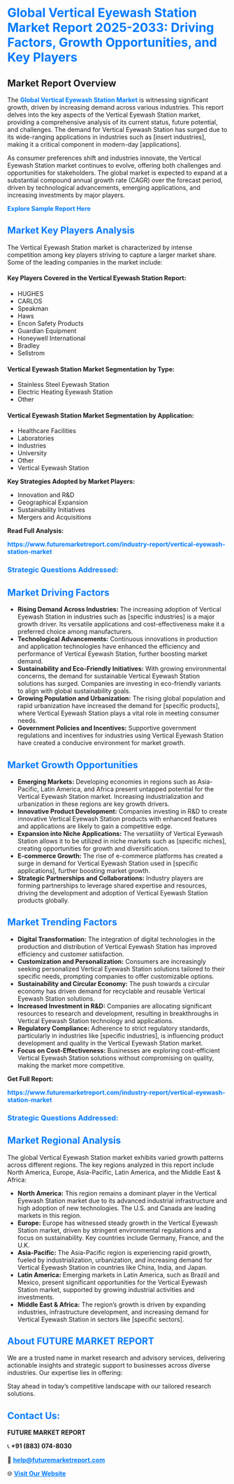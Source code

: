 <h1 style="color: #007BFF;">Global Vertical Eyewash Station Market Report 2025-2033: Driving Factors, Growth Opportunities, and Key Players</h1>

<section id="overview">
<h2>Market Report Overview</h2>
<p>The <a href="https://www.futuremarketreport.com/industry-report/vertical-eyewash-station-market" style="color: #007BFF; text-decoration: none;"><strong>Global Vertical Eyewash Station Market</strong></a> is witnessing significant growth, driven by increasing demand across various industries. This report delves into the key aspects of the Vertical Eyewash Station market, providing a comprehensive analysis of its current status, future potential, and challenges. The demand for Vertical Eyewash Station has surged due to its wide-ranging applications in industries such as [insert industries], making it a critical component in modern-day [applications].</p>
<p>As consumer preferences shift and industries innovate, the Vertical Eyewash Station market continues to evolve, offering both challenges and opportunities for stakeholders. The global market is expected to expand at a substantial compound annual growth rate (CAGR) over the forecast period, driven by technological advancements, emerging applications, and increasing investments by major players.</p>
</section>

<section id="overview">
<p><a href="https://www.futuremarketreport.com/request-sample/reportId=122361" style="color: #007BFF; text-decoration: none;"><strong>Explore Sample Report Here</strong></a></p>
</section>

<section id="key-players">
<h2 style="color: #007BFF;">Market Key Players Analysis</h2>
<p>The Vertical Eyewash Station market is characterized by intense competition among key players striving to capture a larger market share. Some of the leading companies in the market include:</p>
<h4>Key Players Covered in the Vertical Eyewash Station Report:</h4>
<ul><li>HUGHES</li><li>CARLOS</li><li>Speakman</li><li>Haws</li><li>Encon Safety Products</li><li>Guardian Equipment</li><li>Honeywell International</li><li>Bradley</li><li>Sellstrom</li></ul>
<h4>Vertical Eyewash Station Market Segmentation by Type:</h4>
<ul><li>Stainless Steel Eyewash Station</li><li>Electric Heating Eyewash Station</li><li>Other</li></ul>

<h4>Vertical Eyewash Station Market Segmentation by Application:</h4>
<ul><li>Healthcare Facilities</li><li>Laboratories</li><li>Industries</li><li>University</li><li>Other</li><li>Vertical Eyewash Station</li></ul>
<p><strong>Key Strategies Adopted by Market Players:</strong></p>
<ul>
<li>Innovation and R&D</li>
<li>Geographical Expansion</li>
<li>Sustainability Initiatives</li>
<li>Mergers and Acquisitions</li>
</ul>
</section>

<section>
<p><strong>Read Full Analysis: </strong></p><a href="https://www.futuremarketreport.com/industry-report/vertical-eyewash-station-market" style="color: #007BFF; text-decoration: none;"><strong>https://www.futuremarketreport.com/industry-report/vertical-eyewash-station-market</strong></a>
<h3 style="color: #007BFF;">Strategic Questions Addressed:</h3>
</section>

<section id="driving-factors">
<h2 style="color: #007BFF;">Market Driving Factors</h2>
<ul>
<li><strong>Rising Demand Across Industries:</strong> The increasing adoption of Vertical Eyewash Station in industries such as [specific industries] is a major growth driver. Its versatile applications and cost-effectiveness make it a preferred choice among manufacturers.</li>
<li><strong>Technological Advancements:</strong> Continuous innovations in production and application technologies have enhanced the efficiency and performance of Vertical Eyewash Station, further boosting market demand.</li>
<li><strong>Sustainability and Eco-Friendly Initiatives:</strong> With growing environmental concerns, the demand for sustainable Vertical Eyewash Station solutions has surged. Companies are investing in eco-friendly variants to align with global sustainability goals.</li>
<li><strong>Growing Population and Urbanization:</strong> The rising global population and rapid urbanization have increased the demand for [specific products], where Vertical Eyewash Station plays a vital role in meeting consumer needs.</li>
<li><strong>Government Policies and Incentives:</strong> Supportive government regulations and incentives for industries using Vertical Eyewash Station have created a conducive environment for market growth.</li>
</ul>
</section>

<section id="growth-opportunities">
<h2 style="color: #007BFF;">Market Growth Opportunities</h2>
<ul>
<li><strong>Emerging Markets:</strong> Developing economies in regions such as Asia-Pacific, Latin America, and Africa present untapped potential for the Vertical Eyewash Station market. Increasing industrialization and urbanization in these regions are key growth drivers.</li>
<li><strong>Innovative Product Development:</strong> Companies investing in R&D to create innovative Vertical Eyewash Station products with enhanced features and applications are likely to gain a competitive edge.</li>
<li><strong>Expansion into Niche Applications:</strong> The versatility of Vertical Eyewash Station allows it to be utilized in niche markets such as [specific niches], creating opportunities for growth and diversification.</li>
<li><strong>E-commerce Growth:</strong> The rise of e-commerce platforms has created a surge in demand for Vertical Eyewash Station used in [specific applications], further boosting market growth.</li>
<li><strong>Strategic Partnerships and Collaborations:</strong> Industry players are forming partnerships to leverage shared expertise and resources, driving the development and adoption of Vertical Eyewash Station products globally.</li>
</ul>
</section>

<section id="trending-factors">
<h2 style="color: #007BFF;">Market Trending Factors</h2>
<ul>
<li><strong>Digital Transformation:</strong> The integration of digital technologies in the production and distribution of Vertical Eyewash Station has improved efficiency and customer satisfaction.</li>
<li><strong>Customization and Personalization:</strong> Consumers are increasingly seeking personalized Vertical Eyewash Station solutions tailored to their specific needs, prompting companies to offer customizable options.</li>
<li><strong>Sustainability and Circular Economy:</strong> The push towards a circular economy has driven demand for recyclable and reusable Vertical Eyewash Station solutions.</li>
<li><strong>Increased Investment in R&D:</strong> Companies are allocating significant resources to research and development, resulting in breakthroughs in Vertical Eyewash Station technology and applications.</li>
<li><strong>Regulatory Compliance:</strong> Adherence to strict regulatory standards, particularly in industries like [specific industries], is influencing product development and quality in the Vertical Eyewash Station market.</li>
<li><strong>Focus on Cost-Effectiveness:</strong> Businesses are exploring cost-efficient Vertical Eyewash Station solutions without compromising on quality, making the market more competitive.</li>
</ul>
</section>

<section>
<p><strong>Get Full Report: </strong></p><a href="https://www.futuremarketreport.com/industry-report/vertical-eyewash-station-market" style="color: #007BFF; text-decoration: none;"><strong>https://www.futuremarketreport.com/industry-report/vertical-eyewash-station-market</strong></a>
<h3 style="color: #007BFF;">Strategic Questions Addressed:</h3>
</section>


<section id="regional-analysis">
<h2 style="color: #007BFF;">Market Regional Analysis</h2>
<p>The global Vertical Eyewash Station market exhibits varied growth patterns across different regions. The key regions analyzed in this report include North America, Europe, Asia-Pacific, Latin America, and the Middle East & Africa:</p>
<ul>
<li><strong>North America:</strong> This region remains a dominant player in the Vertical Eyewash Station market due to its advanced industrial infrastructure and high adoption of new technologies. The U.S. and Canada are leading markets in this region.</li>
<li><strong>Europe:</strong> Europe has witnessed steady growth in the Vertical Eyewash Station market, driven by stringent environmental regulations and a focus on sustainability. Key countries include Germany, France, and the U.K.</li>
<li><strong>Asia-Pacific:</strong> The Asia-Pacific region is experiencing rapid growth, fueled by industrialization, urbanization, and increasing demand for Vertical Eyewash Station in countries like China, India, and Japan.</li>
<li><strong>Latin America:</strong> Emerging markets in Latin America, such as Brazil and Mexico, present significant opportunities for the Vertical Eyewash Station market, supported by growing industrial activities and investments.</li>
<li><strong>Middle East & Africa:</strong> The region’s growth is driven by expanding industries, infrastructure development, and increasing demand for Vertical Eyewash Station in sectors like [specific sectors].</li>
</ul>
</section>

<footer>
<h2 style="color: #007BFF;">About FUTURE MARKET REPORT</h2>
<p>We are a trusted name in market research and advisory services, delivering actionable insights and strategic support to businesses across diverse industries. Our expertise lies in offering:</p>

<p>Stay ahead in today’s competitive landscape with our tailored research solutions.</p>

<h2 style="color: #007BFF;">Contact Us:</h2>
<p><strong>FUTURE MARKET REPORT</strong></p>
<p>📞 <strong>+91 (883) 074-8030</strong></p>
<p>📧 <strong><a href="mailto:help@futuremarketreport.com" style="color: #007BFF;">help@futuremarketreport.com</a></strong></p>
<p>🌐 <strong><a href="https://www.futuremarketreport.com/" style="color: #007BFF;">Visit Our Website</a></strong></p>
</footer>